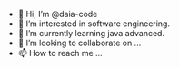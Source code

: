 - 👋 Hi, I’m @daia-code
- 👀 I’m interested in software engineering.
- 🌱 I’m currently learning java advanced.
- 💞️ I’m looking to collaborate on ...
- 📫 How to reach me ...

<!---
daia-code/daia-code is a ✨ special ✨ repository because its `README.md` (this file) appears on your GitHub profile.
You can click the Preview link to take a look at your changes.
--->
